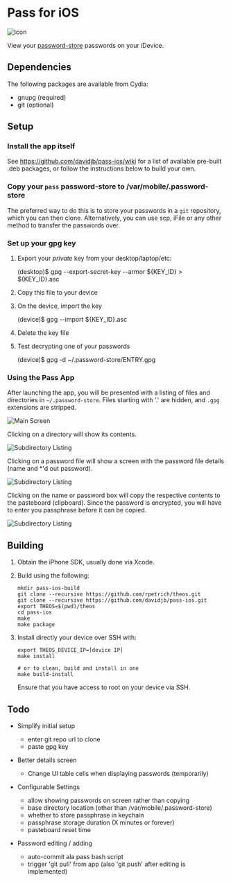 Pass for iOS
============

![Icon](https://raw.github.com/davidjb/pass-ios/master/Resources/Icon@3x.png)

View your [password-store][] passwords on your iDevice.

[password-store]: http://zx2c4.com/projects/password-store

Dependencies
------------

The following packages are available from Cydia:

  * gnupg  (required)
  * git    (optional)

Setup
-----

### Install the app itself

See https://github.com/davidjb/pass-ios/wiki for a list of available pre-built .deb packages, or follow the instructions below to build your own.

### Copy your `pass` password-store to /var/mobile/.password-store

The preferred way to do this is to store your passwords in a `git` repository, which you can then clone. Alternatively, you can use scp, iFile or any other method to transfer the passwords over.

### Set up your gpg key

1) Export your *private* key from your desktop/laptop/etc:

    (desktop)$ gpg --export-secret-key --armor ${KEY_ID} > ${KEY_ID}.asc

2) Copy this file to your device

3) On the device, import the key

    (device)$ gpg --import ${KEY_ID}.asc

4) Delete the key file

5) Test decrypting one of your passwords

    (device)$ gpg -d ~/.password-store/ENTRY.gpg

### Using the Pass App

After launching the app, you will be presented with a listing of files and directories in `~/.password-store`. Files starting with '.' are hidden, and `.gpg` extensions are stripped.

![Main Screen](https://raw.github.com/davidjb/pass-ios/screenshots/screenshots/1_main_screen.png)

Clicking on a directory will show its contents.

![Subdirectory Listing](https://raw.github.com/davidjb/pass-ios/screenshots/screenshots/2_subdir.png)

Clicking on a password file will show a screen with the password file details (name and \*'d out password).

![Subdirectory Listing](https://raw.github.com/davidjb/pass-ios/screenshots/screenshots/3_entry.png)

Clicking on the name or password box will copy the respective contents to the pasteboard (clipboard). Since the password is encrypted, you will have to enter you passphrase before it can be copied.

![Subdirectory Listing](https://raw.github.com/davidjb/pass-ios/screenshots/screenshots/4_gpg.png)

Building
--------

1. Obtain the iPhone SDK, usually done via Xcode.

2. Build using the following:

   ```
   mkdir pass-ios-build
   git clone --recursive https://github.com/rpetrich/theos.git
   git clone --recursive https://github.com/davidjb/pass-ios.git
   export THEOS=$(pwd)/theos
   cd pass-ios
   make
   make package
   ```

3. Install directly your device over SSH with:

   ```
   export THEOS_DEVICE_IP=[device IP]
   make install

   # or to clean, build and install in one
   make build-install
   ```

   Ensure that you have access to root on your device via SSH.


Todo
----

* Simplify initial setup

  - enter git repo url to clone
  - paste gpg key

* Better details screen

  - Change UI table cells when displaying passwords (temporarily)

* Configurable Settings

  - allow showing passwords on screen rather than copying
  - base directory location (other than /var/mobile/.password-store)
  - whether to store passphrase in keychain
  - passphrase storage duration (X minutes or forever)
  - pasteboard reset time

* Password editing / adding
  - auto-commit ala pass bash script
  - trigger 'git pull' from app (also 'git push' after editing is implemented)

